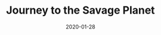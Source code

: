---
layout: album
date: 2020-01-28
title: Journey to the Savage Planet
developer: Typhoon Studios
card-image: 23
card-offset: 0
banner-image: 3
banner-offset: 0
---